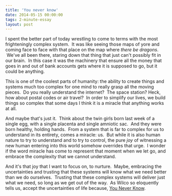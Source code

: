 ```yaml
---
title: 'You never know'
date: 2014-05-15 00:00:00 
tags: 2-minute-essay
layout: post
---
```

I spent the better part of today wrestling to come to terms with the most frighteningly complex system. &nbsp;It was like seeing those maps of yore and coming face to face with that place on the map where _there be dragons_. &nbsp;We've all been there, staring down that thing that just can't possibly fit in our brain. &nbsp;In this case it was the machinery that ensure all the money that goes in and out of bank accounts gets where it is supposed to go, but it could be anything.

This is one of the coolest parts of humanity: the ability to create things and systems much too complex for one mind to really grasp all the moving pieces. &nbsp;Do you really understand the internet? &nbsp;The space station? Heck, how about postal codes or air travel? &nbsp;In order to simplify our lives, we build things so complex that some days I think it is a miracle that anything works at all.

And maybe that's just it. &nbsp;Think about the twin girls born last week of a single egg, with a single placenta and single amniotic sac. &nbsp;And they were born healthy, holding hands. &nbsp;From a system that is far to complex for us to understand in its entirety, comes a miracle: us. &nbsp;But while it is also human nature to try to understand and to try to control, the pure _joy_ of witnessing a new human entering into this world somehow overrides that urge. &nbsp;I wonder if the word miracle has come to represent that moment when we let go, and embrace the complexity that we cannot understand.

And it's that joy that I want to focus on, to nurture. &nbsp;Maybe, embracing the uncertainties and trusting that these systems will know what we need better than we do ourselves. &nbsp;Trusting that these complex systems will deliver just what we need, so long as we get out of the way. &nbsp;As Wilco so eloquently tells us, accept the uncertainties of life because, [You Never Know](https://www.youtube.com/watch?v=puSQjcAxbR0).

